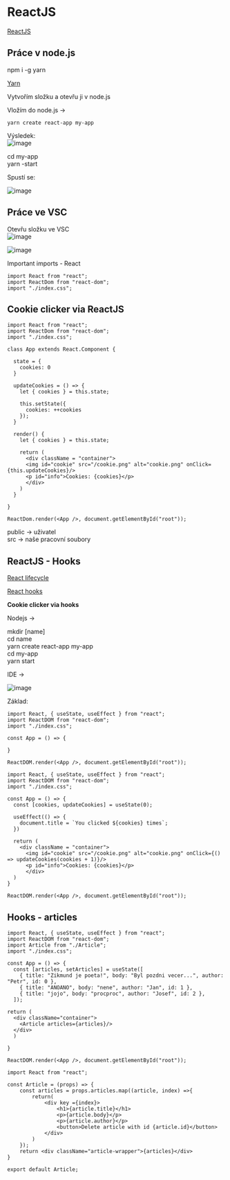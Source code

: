 # ReactJS

<a href="https://reactjs.org/docs/getting-started.html">ReactJS</a>

Práce v node.js
---
npm i -g yarn<br>

<a href="https://create-react-app.dev/docs/getting-started/">Yarn</a>

Vytvořím složku a otevřu ji v node.js

Vložím do node.js ->
```
yarn create react-app my-app
```
Výsledek:<br>
![image](https://user-images.githubusercontent.com/90755554/151770217-ea08a299-d8fe-4c83-9f01-57aac8b00d91.png)

cd my-app<br>
yarn -start<br>

Spustí se: <br>

![image](https://user-images.githubusercontent.com/90755554/151770864-e45bd9e0-1f5d-424a-955a-f59cff4f0f49.png)

Práce ve VSC
---
Otevřu složku ve VSC<br>
![image](https://user-images.githubusercontent.com/90755554/151771242-05affea3-25d4-4e22-b262-bd812716ef84.png)

![image](https://user-images.githubusercontent.com/90755554/151772681-9ce31d01-b1c8-44c0-bfa3-450077a273ff.png)

Important imports - React
```
import React from "react";
import ReactDom from "react-dom";
import "./index.css";
```
Cookie clicker via ReactJS
---

```
import React from "react";
import ReactDom from "react-dom";
import "./index.css";

class App extends React.Component {

  state = {
    cookies: 0
  }

  updateCookies = () => {
    let { cookies } = this.state;

    this.setState({
      cookies: ++cookies
    });
  }

  render() {
    let { cookies } = this.state;

    return (
      <div className = "container">
      <img id="cookie" src="/cookie.png" alt="cookie.png" onClick={this.updateCookies}/>
      <p id="info">Cookies: {cookies}</p>
      </div>
    )
  }

}

ReactDom.render(<App />, document.getElementById("root"));

```
public -> uživatel<br>
src -> naše pracovní soubory

ReactJS - Hooks
---

<a href="https://medium.com/@ralph1786/intro-to-react-component-lifecycle-ac52bf6340c">React lifecycle</a>


<a href="https://reactjs.org/docs/hooks-intro.html">React hooks</a>

<b>Cookie clicker via hooks</b>

Nodejs ->

mkdir [name]<br>
cd name<br>
yarn create react-app my-app<br>
cd my-app<br>
yarn start<br>

IDE -> 

![image](https://user-images.githubusercontent.com/90755554/151941615-d31b296a-f096-495b-a940-59e834a9b70b.png)<br>

Základ:
```
import React, { useState, useEffect } from "react";
import ReactDOM from "react-dom";
import "./index.css";

const App = () => {
  
}

ReactDOM.render(<App />, document.getElementById("root"));
```

```
import React, { useState, useEffect } from "react";
import ReactDOM from "react-dom";
import "./index.css";

const App = () => {
  const [cookies, updateCookies] = useState(0);

  useEffect(() => {
    document.title = `You clicked ${cookies} times`;
  })

  return (
    <div className = "container">
      <img id="cookie" src="/cookie.png" alt="cookie.png" onClick={() => updateCookies(cookies + 1)}/>
      <p id="info">Cookies: {cookies}</p>
      </div>
  )
}

ReactDOM.render(<App />, document.getElementById("root"));
```

Hooks - articles
---

```
import React, { useState, useEffect } from "react";
import ReactDOM from "react-dom";
import Article from "./Article";
import "./index.css";

const App = () => {
  const [articles, setArticles] = useState([
    { title: "Zikmund je poeta!", body: "Byl pozdni vecer...", author: "Petr", id: 0 },
    { title: "ANOANO", body: "nene", author: "Jan", id: 1 },
    { title: "jojo", body: "procproc", author: "Josef", id: 2 },
  ]);

return (
  <div className="container">
    <Article articles={articles}/>
  </div>
  )

}

ReactDOM.render(<App />, document.getElementById("root"));
```

```
import React from "react";

const Article = (props) => {
    const articles = props.articles.map((article, index) =>{
        return(
            <div key ={index}>
                <h1>{article.title}</h1>
                <p>{article.body}</p>
                <p>{article.author}</p>
                <button>Delete article with id {article.id}</button>
            </div>
        )
    });
    return <div className="article-wrapper">{articles}</div>
}

export default Article;
```
